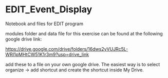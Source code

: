 # EDIT_Event_Display
Notebook and files for EDIT program

modules folder and data file for this exercise can be found at the following google drive link:

https://drive.google.com/drive/folders/16dws2yVUJRc5L-WRI1pMHtCW51K1r3m9?usp=drive_link

add these to a file on your own google drive. The easiest way is to select organize -> add shortcut and create the shortcut inside My Drive.
